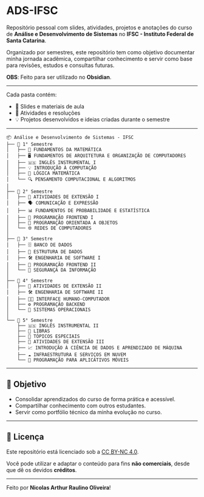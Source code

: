 # ADS-IFSC

Repositório pessoal com slides, atividades, projetos e anotações do curso de **Análise e Desenvolvimento de Sistemas** no **IFSC - Instituto Federal de Santa Catarina**.

Organizado por semestres, este repositório tem como objetivo documentar minha jornada acadêmica, compartilhar conhecimento e servir como base para revisões, estudos e consultas futuras.

**OBS**: Feito para ser utilizado no **Obsidian**.

---
Cada pasta contém:
- 📑 Slides e materiais de aula
- 📝 Atividades e resoluções
- 💡 Projetos desenvolvidos e ideias criadas durante o semestre

---
```
📦 Análise e Desenvolvimento de Sistemas - IFSC
├── 📁 1° Semestre
│   ├── 📘 FUNDAMENTOS DA MATEMÁTICA
│   ├── 🖥️ FUNDAMENTOS DE ARQUITETURA E ORGANIZAÇÃO DE COMPUTADORES
│   ├── 🇺🇸 INGLÊS INSTRUMENTAL I
│   ├── 💡 INTRODUÇÃO À COMPUTAÇÃO
│   ├── 🧠 LÓGICA MATEMÁTICA
│   └── 🔍 PENSAMENTO COMPUTACIONAL E ALGORITMOS
│
├── 📁 2° Semestre
│   ├── 🤝 ATIVIDADES DE EXTENSÃO I
│   ├── 🗣️ COMUNICAÇÃO E EXPRESSÃO
│   ├── 📊 FUNDAMENTOS DE PROBABILIDADE E ESTATÍSTICA
│   ├── 🎨 PROGRAMAÇÃO FRONTEND I
│   ├── 🧱 PROGRAMAÇÃO ORIENTADA A OBJETOS
│   └── 🌐 REDES DE COMPUTADORES
│
├── 📁 3° Semestre
│   ├── 🗄️ BANCO DE DADOS
│   ├── 🌿 ESTRUTURA DE DADOS
│   ├── 🛠️ ENGENHARIA DE SOFTWARE I
│   ├── 🎨 PROGRAMAÇÃO FRONTEND II
│   └── 🔐 SEGURANÇA DA INFORMAÇÃO
│
├── 📁 4° Semestre
│   ├── 🤝 ATIVIDADES DE EXTENSÃO II
│   ├── 🛠️ ENGENHARIA DE SOFTWARE II
│   ├── 🧑‍💻 INTERFACE HUMANO-COMPUTADOR
│   ├── ⚙️ PROGRAMAÇÃO BACKEND
│   └── 🧩 SISTEMAS OPERACIONAIS
│
└── 📁 5° Semestre
    ├── 🇺🇸 INGLÊS INSTRUMENTAL II
    ├── 🤟 LIBRAS
    ├── 🧠 TÓPICOS ESPECIAIS
    ├── 🤝 ATIVIDADES DE EXTENSÃO III
    ├── 📈 INTRODUÇÃO À CIÊNCIA DE DADOS E APRENDIZADO DE MÁQUINA
    ├── ☁️ INFRAESTRUTURA E SERVIÇOS EM NUVEM
    └── 📱 PROGRAMAÇÃO PARA APLICATIVOS MÓVEIS
```
---
## 📌 Objetivo

- Consolidar aprendizados do curso de forma prática e acessível.
- Compartilhar conhecimento com outros estudantes.
- Servir como portfólio técnico da minha evolução no curso.

---

## 📜 Licença

Este repositório está licenciado sob a [CC BY-NC 4.0](https://creativecommons.org/licenses/by-nc/4.0/).

Você pode utilizar e adaptar o conteúdo para fins **não comerciais**, desde que dê os devidos **créditos**.

---

Feito por **Nicolas Arthur Raulino Oliveira**!
